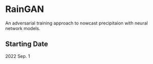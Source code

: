 # RainGAN
An adversarial training approach to nowcast precipitaion with neural network models.

## Starting Date
2022 Sep. 1


